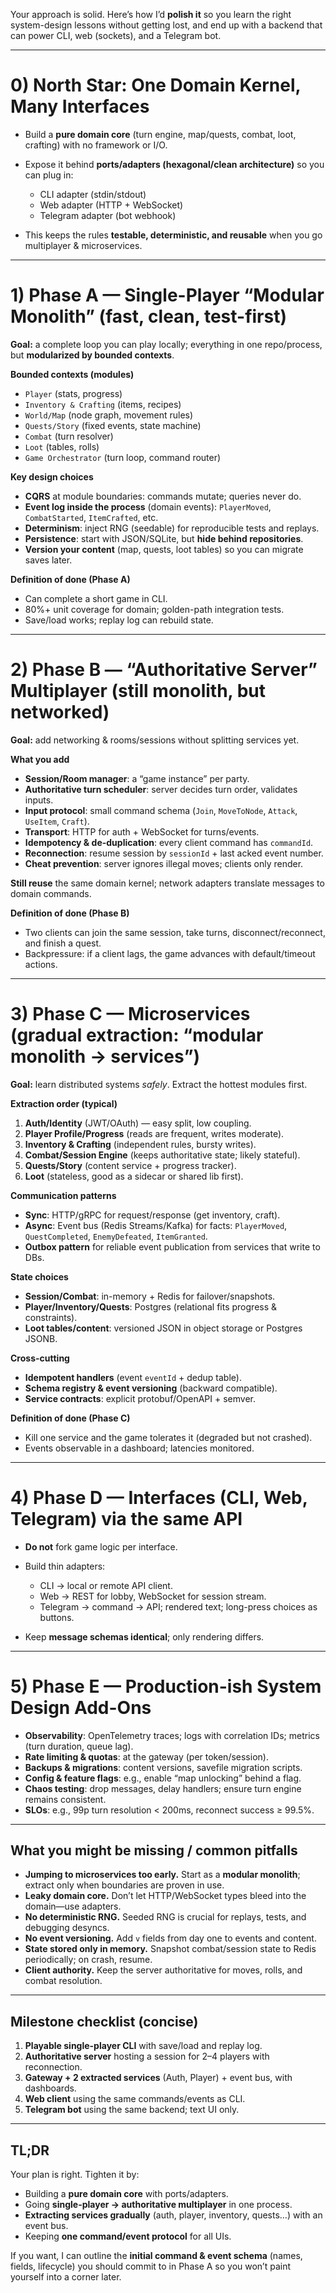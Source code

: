 Your approach is solid. Here’s how I’d **polish it** so you learn the right system-design lessons without getting lost, and end up with a backend that can power CLI, web (sockets), and a Telegram bot.

---

# 0) North Star: One Domain Kernel, Many Interfaces

- Build a **pure domain core** (turn engine, map/quests, combat, loot, crafting) with no framework or I/O.
- Expose it behind **ports/adapters (hexagonal/clean architecture)** so you can plug in:

  - CLI adapter (stdin/stdout)
  - Web adapter (HTTP + WebSocket)
  - Telegram adapter (bot webhook)

- This keeps the rules **testable, deterministic, and reusable** when you go multiplayer & microservices.

---

# 1) Phase A — Single-Player “Modular Monolith” (fast, clean, test-first)

**Goal:** a complete loop you can play locally; everything in one repo/process, but **modularized by bounded contexts**.

**Bounded contexts (modules)**

- `Player` (stats, progress)
- `Inventory & Crafting` (items, recipes)
- `World/Map` (node graph, movement rules)
- `Quests/Story` (fixed events, state machine)
- `Combat` (turn resolver)
- `Loot` (tables, rolls)
- `Game Orchestrator` (turn loop, command router)

**Key design choices**

- **CQRS** at module boundaries: commands mutate; queries never do.
- **Event log inside the process** (domain events): `PlayerMoved`, `CombatStarted`, `ItemCrafted`, etc.
- **Determinism**: inject RNG (seedable) for reproducible tests and replays.
- **Persistence**: start with JSON/SQLite, but **hide behind repositories**.
- **Version your content** (map, quests, loot tables) so you can migrate saves later.

**Definition of done (Phase A)**

- Can complete a short game in CLI.
- 80%+ unit coverage for domain; golden-path integration tests.
- Save/load works; replay log can rebuild state.

---

# 2) Phase B — “Authoritative Server” Multiplayer (still monolith, but networked)

**Goal:** add networking & rooms/sessions without splitting services yet.

**What you add**

- **Session/Room manager**: a “game instance” per party.
- **Authoritative turn scheduler**: server decides turn order, validates inputs.
- **Input protocol**: small command schema (`Join`, `MoveToNode`, `Attack`, `UseItem`, `Craft`).
- **Transport**: HTTP for auth + WebSocket for turns/events.
- **Idempotency & de-duplication**: every client command has `commandId`.
- **Reconnection**: resume session by `sessionId` + last acked event number.
- **Cheat prevention**: server ignores illegal moves; clients only render.

**Still reuse** the same domain kernel; network adapters translate messages to domain commands.

**Definition of done (Phase B)**

- Two clients can join the same session, take turns, disconnect/reconnect, and finish a quest.
- Backpressure: if a client lags, the game advances with default/timeout actions.

---

# 3) Phase C — Microservices (gradual extraction: “modular monolith → services”)

**Goal:** learn distributed systems _safely_. Extract the hottest modules first.

**Extraction order (typical)**

1. **Auth/Identity** (JWT/OAuth) — easy split, low coupling.
2. **Player Profile/Progress** (reads are frequent, writes moderate).
3. **Inventory & Crafting** (independent rules, bursty writes).
4. **Combat/Session Engine** (keeps authoritative state; likely stateful).
5. **Quests/Story** (content service + progress tracker).
6. **Loot** (stateless, good as a sidecar or shared lib first).

**Communication patterns**

- **Sync**: HTTP/gRPC for request/response (get inventory, craft).
- **Async**: Event bus (Redis Streams/Kafka) for facts: `PlayerMoved`, `QuestCompleted`, `EnemyDefeated`, `ItemGranted`.
- **Outbox pattern** for reliable event publication from services that write to DBs.

**State choices**

- **Session/Combat**: in-memory + Redis for failover/snapshots.
- **Player/Inventory/Quests**: Postgres (relational fits progress & constraints).
- **Loot tables/content**: versioned JSON in object storage or Postgres JSONB.

**Cross-cutting**

- **Idempotent handlers** (event `eventId` + dedup table).
- **Schema registry & event versioning** (backward compatible).
- **Service contracts**: explicit protobuf/OpenAPI + semver.

**Definition of done (Phase C)**

- Kill one service and the game tolerates it (degraded but not crashed).
- Events observable in a dashboard; latencies monitored.

---

# 4) Phase D — Interfaces (CLI, Web, Telegram) via the same API

- **Do not** fork game logic per interface.
- Build thin adapters:

  - CLI → local or remote API client.
  - Web → REST for lobby, WebSocket for session stream.
  - Telegram → command → API; rendered text; long-press choices as buttons.

- Keep **message schemas identical**; only rendering differs.

---

# 5) Phase E — Production-ish System Design Add-Ons

- **Observability**: OpenTelemetry traces; logs with correlation IDs; metrics (turn duration, queue lag).
- **Rate limiting & quotas**: at the gateway (per token/session).
- **Backups & migrations**: content versions, savefile migration scripts.
- **Config & feature flags**: e.g., enable “map unlocking” behind a flag.
- **Chaos testing**: drop messages, delay handlers; ensure turn engine remains consistent.
- **SLOs**: e.g., 99p turn resolution < 200ms, reconnect success ≥ 99.5%.

---

## What you might be missing / common pitfalls

- **Jumping to microservices too early.** Start as a **modular monolith**; extract only when boundaries are proven in use.
- **Leaky domain core.** Don’t let HTTP/WebSocket types bleed into the domain—use adapters.
- **No deterministic RNG.** Seeded RNG is crucial for replays, tests, and debugging desyncs.
- **No event versioning.** Add `v` fields from day one to events and content.
- **State stored only in memory.** Snapshot combat/session state to Redis periodically; on crash, resume.
- **Client authority.** Keep the server authoritative for moves, rolls, and combat resolution.

---

## Milestone checklist (concise)

1. **Playable single-player CLI** with save/load and replay log.
2. **Authoritative server** hosting a session for 2–4 players with reconnection.
3. **Gateway + 2 extracted services** (Auth, Player) + event bus, with dashboards.
4. **Web client** using the same commands/events as CLI.
5. **Telegram bot** using the same backend; text UI only.

---

## TL;DR

Your plan is right. Tighten it by:

- Building a **pure domain core** with ports/adapters.
- Going **single-player → authoritative multiplayer** in one process.
- **Extracting services gradually** (auth, player, inventory, quests…) with an event bus.
- Keeping **one command/event protocol** for all UIs.

If you want, I can outline the **initial command & event schema** (names, fields, lifecycle) you should commit to in Phase A so you won’t paint yourself into a corner later.
